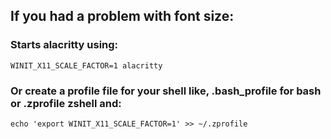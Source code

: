 ## If you had a problem with font size: 

### Starts alacritty using: 

    WINIT_X11_SCALE_FACTOR=1 alacritty

### Or create a profile file for your shell like, .bash_profile for bash or .zprofile zshell and:

    echo 'export WINIT_X11_SCALE_FACTOR=1' >> ~/.zprofile
